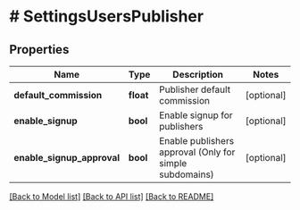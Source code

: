 # # SettingsUsersPublisher

## Properties

Name | Type | Description | Notes
------------ | ------------- | ------------- | -------------
**default_commission** | **float** | Publisher default commission | [optional] 
**enable_signup** | **bool** | Enable signup for publishers | [optional] 
**enable_signup_approval** | **bool** | Enable publishers approval (Only for simple subdomains) | [optional] 

[[Back to Model list]](../../README.md#documentation-for-models) [[Back to API list]](../../README.md#documentation-for-api-endpoints) [[Back to README]](../../README.md)



